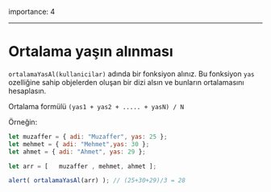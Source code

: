 importance: 4

---

# Ortalama yaşın alınması

`ortalamaYasAl(kullanicilar)` adında bir fonksiyon alınız. Bu fonksiyon `yas` ozelliğine sahip objelerden oluşan bir dizi alsın ve bunların ortalamasını hesaplasın.

Ortalama formülü `(yas1 + yas2 + ..... + yasN) / N`

Örneğin:

```js no-beautify
let muzaffer = { adi: "Muzaffer", yas: 25 };
let mehmet = { adi: "Mehmet",yas: 30 };
let ahmet = { adi: "Ahmet", yas: 29 };

let arr = [   muzaffer , mehmet, ahmet ];

alert( ortalamaYasAl(arr) ); // (25+30+29)/3 = 28
```

